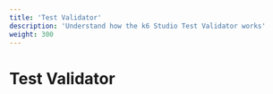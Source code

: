 ```yaml
---
title: 'Test Validator'
description: 'Understand how the k6 Studio Test Validator works'
weight: 300
---
```


# Test Validator
